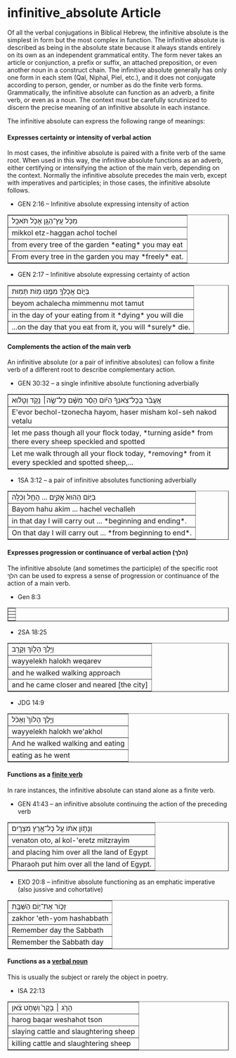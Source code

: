 # infinitive_absolute Article
Of all the verbal conjugations in Biblical Hebrew, the infinitive absolute is the simplest in form but the most complex in function.  The infinitive absolute is described as being in the absolute state because it always stands entirely on its own as an independent grammatical entity.  The form never takes an article or conjunction, a prefix or suffix, an attached preposition, or even another noun in a construct chain.  The infinitive absolute generally has only one form in each stem (Qal, Niphal, Piel, etc.), and it does not conjugate according to person, gender, or number as do the finite verb forms.  Grammatically, the infinitive absolute can function as an adverb, a finite verb, or even as a noun.  The context must be carefully scrutinized to discern the precise meaning of an infinitive absolute in each instance.

The infinitive absolute can express the following range of meanings:

#### Expresses certainty or intensity of verbal action
In most cases, the infinitive absolute is paired with a finite verb of the same root.  When used in this way, the infinitive absolute functions as an adverb, either certifying or intensifying the action of the main verb, depending on the context.  Normally the infinitive absolute precedes the main verb, except with imperatives and participles; in those cases, the infinitive absolute follows.

* GEN 2:16 – Infinitive absolute expressing intensity of action
<table border="1" class="docutils">
<colgroup>
<col width="100%" />
</colgroup>
<tbody valign="top">
<tr class="row-odd"><td>מִכֹּ֥ל עֵֽץ־הַגָּ֖ן אָכֹ֥ל תֹּאכֵֽל</td>
</tr>
<tr class="row-even"><td>mikkol etz-haggan achol tochel</td>
</tr>
<tr class="row-odd"><td>from every tree of the garden *eating* you may eat</td>
</tr>
<tr class="row-even"><td>From every tree in the garden you may *freely* eat.</td>
</tr>
</tbody>
</table>

* GEN 2:17 – Infinitive absolute expressing certainty of action
<table border="1" class="docutils">
<colgroup>
<col width="100%" />
</colgroup>
<tbody valign="top">
<tr class="row-odd"><td>בְּי֛וֹם אֲכָלְךָ֥ מִמֶּ֖נּוּ מ֥וֹת תָּמֽוּת</td>
</tr>
<tr class="row-even"><td>beyom achalecha mimmennu mot tamut</td>
</tr>
<tr class="row-odd"><td>in the day of your eating from it *dying* you will die</td>
</tr>
<tr class="row-even"><td>...on the day that you eat from it, you will *surely* die.</td>
</tr>
</tbody>
</table>

#### Complements the action of the main verb
An infinitive absolute (or a pair of infinitive absolutes) can follow a finite verb of a different root to describe complementary action.  

* GEN 30:32 – a single infinitive absolute functioning adverbially
<table border="1" class="docutils">
<colgroup>
<col width="100%" />
</colgroup>
<tbody valign="top">
<tr class="row-odd"><td>אֶֽעֱבֹ֨ר בְּכָל־צֹֽאנְךָ֜ הַיּ֗וֹם הָסֵ֨ר מִשָּׁ֜ם כָּל־שֶׂ֣ה׀ נָקֹ֣ד וְטָל֗וּא</td>
</tr>
<tr class="row-even"><td>E'evor bechol-tzonecha hayom, haser misham kol-seh nakod vetalu</td>
</tr>
<tr class="row-odd"><td>let me pass though all your flock today, *turning aside* from there every sheep speckled and spotted</td>
</tr>
<tr class="row-even"><td>Let me walk through all your flock today, *removing* from it every speckled and spotted sheep,...</td>
</tr>
</tbody>
</table>

* 1SA 3:12 – a pair of infinitive absolutes functioning adverbially
<table border="1" class="docutils">
<colgroup>
<col width="100%" />
</colgroup>
<tbody valign="top">
<tr class="row-odd"><td>בַּיּ֤וֹם הַהוּא֙ אָקִ֣ים ... הָחֵ֖ל וְכַלֵּֽה</td>
</tr>
<tr class="row-even"><td>Bayom hahu akim ... hachel vechalleh</td>
</tr>
<tr class="row-odd"><td>in that day I will carry out ... *beginning and ending*.</td>
</tr>
<tr class="row-even"><td>On that day I will carry out ... *from beginning to end*.</td>
</tr>
</tbody>
</table>

#### Expresses progression or continuance of verbal action (הלךְ)
The infinitive absolute (and sometimes the participle) of the specific root הלךְ can be used to express a sense of progression or continuance of the action of a main verb.  

* Gen 8:3
<table border="1" class="docutils">
<colgroup>
<col width="100%" />
</colgroup>
<tbody valign="top">
<tr class="row-odd"><td></td>
</tr>
<tr class="row-even"><td></td>
</tr>
<tr class="row-odd"><td></td>
</tr>
<tr class="row-even"><td></td>
</tr>
</tbody>
</table>

* 2SA 18:25
<table border="1" class="docutils">
<colgroup>
<col width="100%" />
</colgroup>
<tbody valign="top">
<tr class="row-odd"><td>וַיֵּ֥לֶךְ הָל֖וֹךְ וְקָרֵֽב</td>
</tr>
<tr class="row-even"><td>wayyelekh halokh weqarev</td>
</tr>
<tr class="row-odd"><td>and he walked walking approach</td>
</tr>
<tr class="row-even"><td>and he came closer and neared [the city]</td>
</tr>
</tbody>
</table>

* JDG 14:9 
<table border="1" class="docutils">
<colgroup>
<col width="100%" />
</colgroup>
<tbody valign="top">
<tr class="row-odd"><td>וַיֵּ֤לֶךְ הָלוֹךְ֙ וְאָכֹ֔ל</td>
</tr>
<tr class="row-even"><td>wayyelekh halokh we'akhol</td>
</tr>
<tr class="row-odd"><td>And he walked walking and eating</td>
</tr>
<tr class="row-even"><td>eating as he went</td>
</tr>
</tbody>
</table>

#### Functions as a [finite verb](https://git.door43.org/Door43/en-uhg/src/master/content/verb/02.md#finite-verbs)
In rare instances, the infinitive absolute can stand alone as a finite verb.

* GEN 41:43 – an infinitive absolute continuing the action of the preceding verb
<table border="1" class="docutils">
<colgroup>
<col width="100%" />
</colgroup>
<tbody valign="top">
<tr class="row-odd"><td>וְנָת֣וֹן אֹת֔וֹ עַ֖ל כָּל־אֶ֥רֶץ מִצְרָֽיִם׃</td>
</tr>
<tr class="row-even"><td>venaton oto, al kol-'eretz mitzrayim</td>
</tr>
<tr class="row-odd"><td>and placing him over all the land of Egypt</td>
</tr>
<tr class="row-even"><td>Pharaoh put him over all the land of Egypt.</td>
</tr>
</tbody>
</table>

* EXO 20:8 – infinitive absolute functioning as an emphatic imperative (also jussive and cohortative)
<table border="1" class="docutils">
<colgroup>
<col width="100%" />
</colgroup>
<tbody valign="top">
<tr class="row-odd"><td>זָכ֛וֹר אֶת־י֥וֹם הַשַּׁבָּ֖ת</td>
</tr>
<tr class="row-even"><td>zakhor 'eth-yom hashabbath</td>
</tr>
<tr class="row-odd"><td>Remember day the Sabbath</td>
</tr>
<tr class="row-even"><td>Remember the Sabbath day</td>
</tr>
</tbody>
</table>

#### Functions as a [verbal noun](https://git.door43.org/Door43/en-uhg/src/master/content/verb/02.md#verbal-nouns)
This is usually the subject or rarely the object in poetry.
* ISA 22:13
<table border="1" class="docutils">
<colgroup>
<col width="100%" />
</colgroup>
<tbody valign="top">
<tr class="row-odd"><td>הָרֹ֤ג ׀ בָּקָר֙ וְשָׁחֹ֣ט צֹ֔אן</td>
</tr>
<tr class="row-even"><td>harog baqar weshahot tson</td>
</tr>
<tr class="row-odd"><td>slaying cattle and slaughtering sheep</td>
</tr>
<tr class="row-even"><td>killing cattle and slaughtering sheep</td>
</tr>
</tbody>
</table>